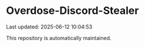 # Overdose-Discord-Stealer

Last updated: 2025-06-12 10:04:53

This repository is automatically maintained.
